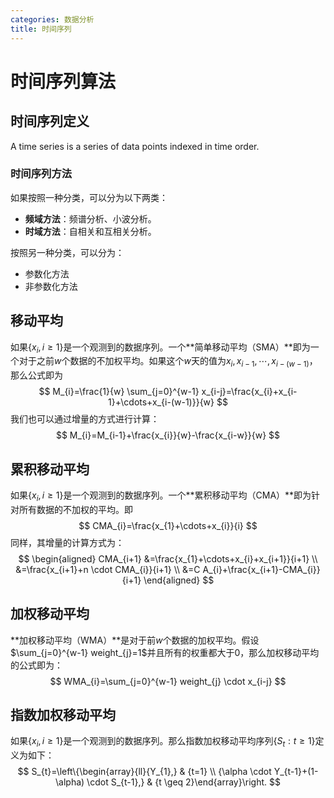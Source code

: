 ```yaml
---
categories: 数据分析
title: 时间序列
---
```

# 时间序列算法

## 时间序列定义

A time series is a series of data points indexed in time order.

### 时间序列方法

如果按照一种分类，可以分为以下两类：

- **频域方法**：频谱分析、小波分析。
- **时域方法**：自相关和互相关分析。

按照另一种分类，可以分为：

- 参数化方法
- 非参数化方法

## 移动平均

如果$\left \{  x_{i}, i \ge 1 \right \}$是一个观测到的数据序列。一个**简单移动平均（SMA）**即为一个对于之前$w$个数据的不加权平均。如果这个$w$天的值为$x_{i},x_{i-1},\cdots, x_{i-(w-1)}$，那么公式即为
$$
M_{i}=\frac{1}{w} \sum_{j=0}^{w-1} x_{i-j}=\frac{x_{i}+x_{i-1}+\cdots+x_{i-(w-1)}}{w}
$$
我们也可以通过增量的方式进行计算：
$$
M_{i}=M_{i-1}+\frac{x_{i}}{w}-\frac{x_{i-w}}{w}
$$

## 累积移动平均

如果$\left \{  x_{i}, i \ge 1 \right \}$是一个观测到的数据序列。一个**累积移动平均（CMA）**即为针对所有数据的不加权的平均。即
$$
CMA_{i}=\frac{x_{1}+\cdots+x_{i}}{i}
$$
同样，其增量的计算方式为：
$$
\begin{aligned} CMA_{i+1} &=\frac{x_{1}+\cdots+x_{i}+x_{i+1}}{i+1} \\ &=\frac{x_{i+1}+n \cdot CMA_{i}}{i+1} \\ &=C A_{i}+\frac{x_{i+1}-CMA_{i}}{i+1} \end{aligned}
$$

## 加权移动平均

**加权移动平均（WMA）**是对于前$w$个数据的加权平均。假设$\sum_{j=0}^{w-1} weight_{j}=1$并且所有的权重都大于0，那么加权移动平均的公式即为：
$$
WMA_{i}=\sum_{j=0}^{w-1}  weight_{j} \cdot x_{i-j}
$$

## 指数加权移动平均

如果$\left \{  x_{i}, i \ge 1 \right \}$是一个观测到的数据序列。那么指数加权移动平均序列$\left\{S_{t} : t \geq 1\right\}$定义为如下：
$$
S_{t}=\left\{\begin{array}{ll}{Y_{1},} & {t=1} \\ {\alpha \cdot Y_{t-1}+(1-\alpha) \cdot S_{t-1},} & {t \geq 2}\end{array}\right.
$$
